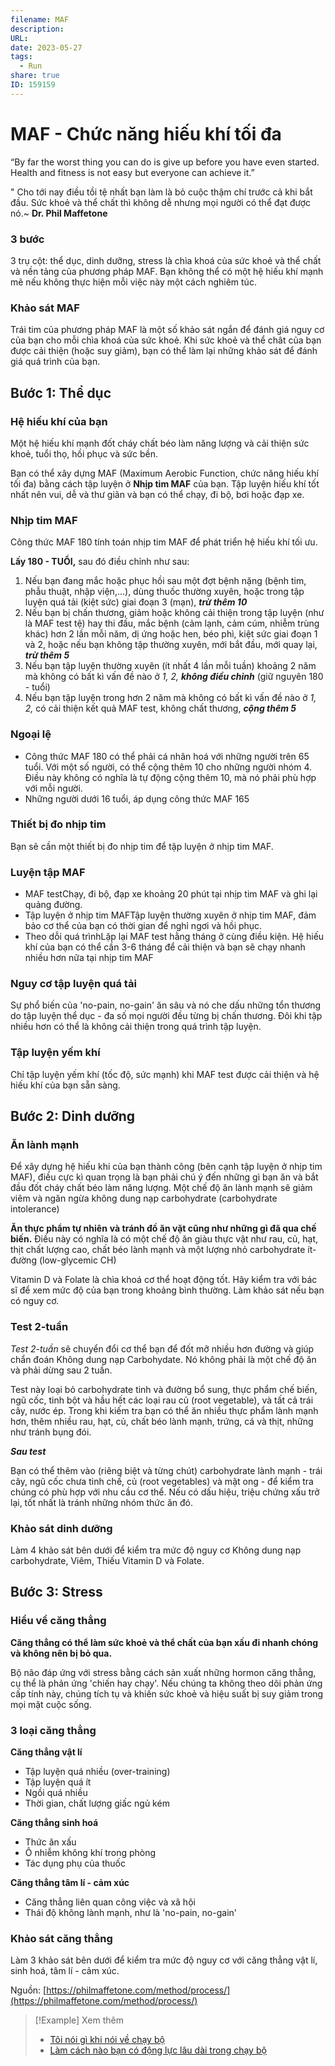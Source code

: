 ```yaml
---
filename: MAF
description: 
URL: 
date: 2023-05-27
tags:
  - Run
share: true
ID: 159159
---
```


# MAF - Chức năng hiếu khí tối đa

“By far the worst thing you can do is give up before you have even started. Health and fitness is not easy but everyone can achieve it.”

" Cho tới nay điều tồi tệ nhất bạn làm là bỏ cuộc thậm chí trước cả khi bắt đầu. Sức khoẻ và thể chất thì không dễ nhưng mọi người có thể đạt được nó.~ **Dr. Phil Maffetone**

### 3 bước

3 trụ cột: thể dục, dinh dưỡng, stress là chìa khoá của sức khoẻ và thể chất và nền tảng của phương pháp MAF. Bạn không thể có một hệ hiếu khí mạnh mẽ nếu không thực hiện mỗi việc này một cách nghiêm túc.

### Khảo sát MAF

Trái tim của phương pháp MAF là một số khảo sát ngắn để đánh giá nguy cơ của bạn cho mỗi chìa khoá của sức khoẻ. Khi sức khoẻ và thể chât của bạn được cải thiện (hoặc suy giảm), bạn có thể làm lại những khảo sát để đánh giá quá trình của bạn.

## Bước 1: Thể dục

### Hệ hiếu khí của bạn

Một hệ hiếu khí mạnh đốt cháy chất béo làm năng lượng và cải thiện sức khoẻ, tuổi thọ, hồi phục và sức bền.

Bạn có thể xây dựng MAF (Maximum Aerobic Function, chức năng hiếu khí tối đa) bằng cách tập luyện ở **Nhịp tim MAF** của bạn. Tập luyện hiếu khí tốt nhất nên vui, dễ và thư giãn và bạn có thể chạy, đi bộ, bơi hoặc đạp xe.

### Nhịp tim MAF

Công thức MAF 180 tính toán nhịp tim MAF để phát triển hệ hiếu khí tối ưu.

**Lấy 180 - TUỔI,** sau đó điều chỉnh như sau:

1. Nếu bạn đang mắc hoặc phục hồi sau một đợt bệnh nặng (bệnh tim, phẫu thuật, nhập viện,...), dùng thuốc thường xuyên, hoặc trong tập luyện quá tải (kiệt sức) giai đoạn 3 (mạn), ***trừ thêm 10***
2. Nếu bạn bị chấn thương, giảm hoặc không cải thiện trong tập luyện (như là MAF test tệ) hay thi đấu, mắc bệnh (cảm lạnh, cảm cúm, nhiễm trùng khác) hơn 2 lần mỗi năm, dị ứng hoặc hen, béo phì, kiệt sức giai đoạn 1 và 2, hoặc nếu bạn không tập thường xuyên, mới bắt đầu, mới quay lại, ***trừ thêm 5***
3. Nếu bạn tập luyện thường xuyên (ít nhất 4 lần mỗi tuần) khoảng 2 năm mà không có bất kì vấn đề nào ở *1, 2,* ***không điều chỉnh*** (giữ nguyên 180 - tuổi)
4. Nếu bạn tập luyện trong hơn 2 năm mà không có bất kì vấn đề nào ở *1, 2,* có cải thiện kết quả MAF test, không chất thương, ***cộng thêm 5***

### Ngoại lệ

- Công thức MAF 180 có thể phải cá nhân hoá với những người trên 65 tuổi. Với một số người, có thể cộng thêm 10 cho những người nhóm 4. Điều này không có nghĩa là tự động cộng thêm 10, mà nó phải phù hợp với mỗi người.
- Những người dưới 16 tuổi, áp dụng công thức MAF 165

### Thiết bị đo nhịp tim

Bạn sẽ cần một thiết bị đo nhịp tim để tập luyện ở nhịp tim MAF.

### Luyện tập MAF

- MAF testChạy, đi bộ, đạp xe khoảng 20 phút tại nhịp tim MAF và ghi lại quảng đường.
- Tập luyện ở nhịp tim MAFTập luyện thường xuyên ở nhịp tim MAF, đảm bảo cơ thể của bạn có thời gian để nghỉ ngơi và hồi phục.
- Theo dỗi quá trìnhLặp lại MAF test hằng tháng ở cùng điều kiện. Hệ hiếu khí của bạn có thể cần 3-6 tháng để cải thiện và bạn sẽ chạy nhanh nhiều hơn nữa tại nhịp tim MAF

### Nguy cơ tập luyện quá tải

Sự phổ biến của 'no-pain, no-gain' ăn sâu và nó che dấu những tổn thương do tập luyện thể dục - đa số mọi người đều từng bị chấn thương. Đôi khi tập nhiều hơn có thể là không cải thiện trong quá trình tập luyện.

### Tập luyện yếm khí

Chỉ tập luyện yếm khí (tốc độ, sức mạnh) khi MAF test được cải thiện và hệ hiếu khí của bạn sẵn sàng.

## Bước 2: Dinh dưỡng

### Ăn lành mạnh

Để xây dựng hệ hiếu khi của bạn thành công (bên cạnh tập luyện ở nhịp tim MAF), điều cực kì quan trọng là bạn phải chú ý đến những gì bạn ăn và bắt đầu đốt cháy chất béo làm năng lượng. Một chế độ ăn lành mạnh sẽ giảm viêm và ngăn ngừa không dung nạp carbohydrate (carbohydrate intolerance)

**Ăn thực phẩm tự nhiên** **và tránh đồ ăn vặt cũng như những gì đã qua chế biến.** Điều này có nghĩa là có một chế độ ăn giàu thực vật như rau, củ, hạt, thịt chất lượng cao, chất béo lành mạnh và một lượng nhỏ carbohydrate ít-đường (low-glycemic CH)

Vitamin D và Folate là chìa khoá cơ thể hoạt động tốt. Hãy kiểm tra với bác sĩ để xem mức độ của bạn trong khoảng bình thường. Làm khảo sát nếu bạn có nguy cơ.

### Test 2-tuần

*Test 2-tuần* sẽ chuyển đổi cơ thể bạn để đốt mỡ nhiều hơn đường và giúp chẩn đoán Không dung nạp Carbohydate. Nó không phải là một chế độ ăn và phải dừng sau 2 tuần.

Test này loại bỏ carbohydrate tinh và đường bổ sung, thực phẩm chế biến, ngũ cốc, tinh bột và hầu hết các loại rau củ (root vegetable), và tất cả trái cây, nước ép. Trong khi kiếm tra bạn có thể ăn nhiều thực phẩm lành mạnh hơn, thêm nhiều rau, hạt, củ, chất béo lành mạnh, trứng, cá và thịt, những như tránh bụng đói.

***Sau test***

Bạn có thể thêm vào (riêng biệt và từng chút) carbohydrate lành mạnh - trái cây, ngũ cốc chưa tinh chế, củ (root vegetables) và mật ong - để kiểm tra chúng có phù hợp với nhu cầu cơ thể. Nếu có dấu hiệu, triệu chứng xấu trở lại, tốt nhất là tránh những nhóm thức ăn đó.

### Khảo sát dinh dưỡng

Làm 4 khảo sát bên dưới để kiểm tra mức độ nguy cơ Không dung nạp carbohydrate, Viêm, Thiếu Vitamin D và Folate.

## Bước 3: Stress

### Hiểu về căng thẳng

**Căng thẳng có thể làm sức khoẻ và thể chất của bạn xấu đi nhanh chóng và không nên bị bỏ qua.**

Bộ não đáp ứng với stress bằng cách sản xuất những hormon căng thẳng, cụ thể là phản ứng 'chiến hay chạy'. Nếu chúng ta không theo dõi phản ứng cấp tính này, chúng tích tụ và khiến sức khoẻ và hiệu suất bị suy giảm trong mọi mặt cuộc sống.

### 3 loại căng thẳng

**Căng thẳng vật lí**

- Tập luyện quá nhiều (over-training)
- Tập luyện quá ít
- Ngồi quá nhiều
- Thời gian, chất lượng giấc ngủ kém

**Căng thẳng sinh hoá**

- Thức ăn xấu
- Ô nhiễm không khí trong phòng
- Tác dụng phụ của thuốc

**Căng thẳng tâm lí - cảm xúc**

- Căng thẳng liên quan công việc và xã hội
- Thái độ không lành mạnh, như là 'no-pain, no-gain'

### Khảo sát căng thẳng

Làm 3 khảo sát bên dưới để kiểm tra mức độ nguy cơ với căng thẳng vật lí, sinh hoá, tâm lí - cảm xúc.

Nguồn: [https://philmaffetone.com/method/process/](https://philmaffetone.com/method/process/)

> [!Example] Xem thêm
> - [Tôi nói gì khi nói về chạy bộ](./toi-noi-gi-khi-noi-ve-chay-bo.md)
> - [Làm cách nào bạn có động lực lâu dài trong chạy bộ](./lam-cach-nao-ban-co-dong-luc-lau-dai-trong-chay-bo.md)